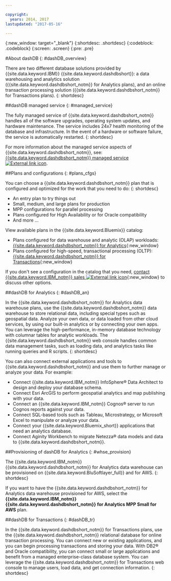 ```yaml
---

copyright:
  years: 2014, 2017
lastupdated: "2017-05-16"

---
```


<!-- Attribute definitions --> 
{:new_window: target="_blank"}
{:shortdesc: .shortdesc}
{:codeblock: .codeblock}
{:screen: .screen}
{:pre: .pre}

#About dashDB
{: #dashDB_overview}

There are two different database solutions provided by {{site.data.keyword.IBM}} {{site.data.keyword.dashdbshort}}: a data warehousing and analytics solution ({{site.data.keyword.dashdbshort_notm}} for Analytics plans), and an online transaction processing solution ({{site.data.keyword.dashdbshort_notm}} for Transactions plans).
{: shortdesc}

##dashDB managed service
{: #managed_service}

The fully managed service of {{site.data.keyword.dashdbshort_notm}} handles all of the software upgrades, operating system updates, and hardware maintenance. The service includes 24x7 health monitoring of the database and infrastructure. In the event of a hardware or software failure, the service is automatically restarted.
{: shortdesc}

For more information about the managed service aspects of {{site.data.keyword.dashdbshort_notm}}, see: [{{site.data.keyword.dashdbshort_notm}} managed service ![External link icon](../../icons/launch-glyph.svg "External link icon")](https://www.ibm.com/support/knowledgecenter/SS6NHC/com.ibm.swg.im.dashdb.doc/managed_service.html).

##Plans and configurations
{: #plans_cfgs}

You can choose a {{site.data.keyword.dashdbshort_notm}} plan that is configured and optimized for the work that you need to do:
{: shortdesc}

   * An entry plan to try things out
   * Small, medium, and large plans for production
   * MPP configurations for parallel processing
   * Plans configured for High Availability or for Oracle compatibility
   * And more ...

View available plans in the {{site.data.keyword.Bluemix}} catalog:
   * Plans configured for data warehouse and analytic (OLAP) workloads: [{{site.data.keyword.dashdbshort_notm}} for Analytics](https://console.ng.bluemix.net/catalog/services/dashdb-for-analytics){:new_window}
   * Plans configured for high-speed, transactional processing (OLTP): [{{site.data.keyword.dashdbshort_notm}} for Transactions](https://console.ng.bluemix.net/catalog/services/dashdb-for-transactions-sql-database){:new_window}

If you don't see a configuration in the catalog that you need, [contact {{site.data.keyword.IBM_notm}} sales ![External link icon](../../icons/launch-glyph.svg "External link icon")](https://www.ibm.com/connect/ibm/us/en/?lnk=fcw){:new_window} to discuss other options.

##dashDB for Analytics
{: #dashDB_an}

In the {{site.data.keyword.dashdbshort_notm}} for Analytics data warehouse plans, use the {{site.data.keyword.dashdbshort_notm}} data warehouse to store relational data, including special types such as geospatial data. Analyze your own data, or data loaded from other cloud services, by using our built-in analytics or by connecting your own apps. You can leverage the high-performance, in-memory database technology with columnar tables for analytic workloads. The {{site.data.keyword.dashdbshort_notm}} web console handles common data management tasks, such as loading data, and analytics tasks like running queries and R scripts.
{: shortdesc}

You can also connect external applications and tools to {{site.data.keyword.dashdbshort_notm}} and use them to further manage or analyze your data. For example:
   * Connect {{site.data.keyword.IBM_notm}} InfoSphere® Data Architect to design and deploy your database schema.
   * Connect Esri ArcGIS to perform geospatial analytics and map publishing with your data.
   * Connect an {{site.data.keyword.IBM_notm}} Cognos® server to run Cognos reports against your data.
   * Connect SQL-based tools such as Tableau, Microstrategy, or Microsoft Excel to manipulate or analyze your data.
   * Connect your {{site.data.keyword.Bluemix_short}} applications that need an analytics database.
   * Connect Aginity Workbench to migrate Netezza® data models and data to {{site.data.keyword.dashdbshort_notm}}.

##Provisioning of dashDB for Analytics
{: #whse_provision}

The {{site.data.keyword.IBM_notm}} {{site.data.keyword.dashdbshort_notm}} for Analytics data warehouse can be provisioned on {{site.data.keyword.BluSoftlayer_full}} and for AWS.
{: shortdesc}

If you want to have the {{site.data.keyword.dashdbshort_notm}} for Analytics data warehouse provisioned for AWS, select the **{{site.data.keyword.IBM_notm}} {{site.data.keyword.dashdbshort_notm}} for Analytics MPP Small for AWS** plan.

##dashDB for Transactions
{: #dashDB_tr}

In the {{site.data.keyword.dashdbshort_notm}} for Transactions plans, use the {{site.data.keyword.dashdbshort_notm}} relational database for online transaction processing. You can connect new or existing applications, and you can begin processing transactions and storing your data. With DB2® and Oracle compatibility, you can connect small or large applications and benefit from a managed enterprise-class database system. You can leverage the {{site.data.keyword.dashdbshort_notm}} for Transactions web console to manage users, load data, and get connection information.
{: shortdesc}

<!-- ##dashDB web console overview
{: #console_overview}

You can manage your {{site.data.keyword.dashdbshort_notm}} database, analyze your data, and monitor sensitive data with the {{site.data.keyword.dashdbshort_notm}} web console accessible from {{site.data.keyword.Bluemix_notm}}.
{: shortdesc}

Open the web console by clicking the service tile on your application overview page, and then click **Open**.

Single sign-on authentication connects you directly to the web console. You can access connection information from the web console, and the **Downloads** page includes links to client drivers for accessing {{site.data.keyword.dashdbshort_notm}} from remote applications. You can also access sample data and reports.

###Sensitive data reporting

The {{site.data.keyword.dashdbshort_notm}} web console includes a sensitive data reporting feature that detects and monitors sensitive objects in the {{site.data.keyword.dashdbshort_notm}} data warehouse, such as credit card numbers and US Social Security numbers.

To run and view reports that identify columns that contain sensitive data and provide information about connections and activities that access the sensitive data, select **Monitor &gt; Sensitive Data** in the web console. -->


<!-- ##IBM Analytics Services
{: #analytics_services}

For more information about {{site.data.keyword.IBM_notm}} analytics services and finding your local services representative, see: [{{site.data.keyword.IBM_notm}} Analytics Services ![External link icon](../../icons/launch-glyph.svg "External link icon")](http://www.ibm.com/software/data/services/).
{: shortdesc} -->









